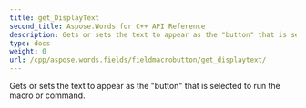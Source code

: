 ```yaml
---
title: get_DisplayText
second_title: Aspose.Words for C++ API Reference
description: Gets or sets the text to appear as the "button" that is selected to run the macro or command. 
type: docs
weight: 0
url: /cpp/aspose.words.fields/fieldmacrobutton/get_displaytext/
---
```


Gets or sets the text to appear as the "button" that is selected to run the macro or command. 

